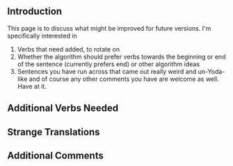 ## Introduction ##
This page is to discuss what might be improved for future versions.
I'm specifically interested in
  1. Verbs that need added, to rotate on
  1. Whether the algorithm should prefer verbs towards the beginning or end of the sentence (currently prefers end) or other algorithm ideas
  1. Sentences you have run across that came out really weird and un-Yoda-like
and of course any other comments you have are welcome as well. Have at it.

## Additional Verbs Needed ##

## Strange Translations ##

## Additional Comments ##